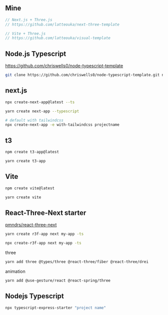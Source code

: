 ## Mine

```typescript
// Next.js + Three.js
// https://github.com/latteouka/next-three-template

// Vite + Three.js
// https://github.com/latteouka/visual-template
```

## Node.js Typescript

https://github.com/chriswells0/node-typescript-template

```bash copy
git clone https://github.com/chriswells0/node-typescript-template.git name
```

## next.js

```bash copy
npx create-next-app@latest --ts
```

```bash copy
yarn create next-app --typescript
```

```bash copy
# default with tailwindcss
npx create-next-app -e with-tailwindcss projectname
```

## t3

```bash copy
npm create t3-app@latest
```

```bash copy
yarn create t3-app
```

## Vite

```bash copy
npm create vite@latest
```

```bash copy
yarn create vite
```

## React-Three-Next starter

[pmndrs/react-three-next](https://github.com/pmndrs/react-three-next)

```bash copy
yarn create r3f-app next my-app -ts
```

```bash copy
npx create-r3f-app next my-app -ts
```

three

```bash copy
yarn add three @types/three @react-three/fiber @react-three/drei
```

animation

```bash copy
yarn add @use-gesture/react @react-spring/three
```

## Nodejs Typescript

```bash copy
npx typescript-express-starter "project name"
```
